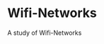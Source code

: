# Wifi-Networks

A study of Wifi-Networks                                 
          
  
  
      




